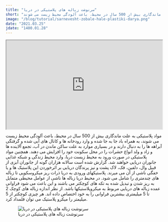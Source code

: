 ```yaml
---
title: "سرنوشت زباله های پلاستیکی در دریا"
short: "مواد پلاستیکی به علت ماندگاری بیش از 500 سال در محیط، باعث آلودگی محیط زیست می شوند،"
image: "/blog/tutorial/sarnevesht-zobale-hale-plastiki-darya.png"
date: "2021.03.25"
jdate: "1400.01.28"
---
```


<style>.h_iframe-aparat_embed_frame{position:relative;}.h_iframe-aparat_embed_frame .ratio{display:block;width:100%;height:auto;}.h_iframe-aparat_embed_frame iframe{position:absolute;top:0;left:0;width:100%;height:100%;}</style><div class="h_iframe-aparat_embed_frame"><span style="display: block;padding-top: 57%"></span><iframe src="https://www.aparat.com/video/video/embed/videohash/0C6ws/vt/frame" title="سرنوشت زباله های پلاستیکی در دریا" allowFullScreen="true" webkitallowfullscreen="true" mozallowfullscreen="true"></iframe></div>

<p>
مواد پلاستیکی به علت ماندگاری بیش از 500 سال در محیط، باعث آلودگی محیط زیست می شوند، به همراه باد جا به جا شده و وارد رودخانه ها و کانال های آبی شده و گرفتگی آبراهه ها را به دنبال دارند و در بسیاری موارد به علت ساکن ماندن در آب، تجمع آلاینده ها و زاد و ولد انواع حشرات را در محل سکونت خود را افزایش می دهند. همچنین مواد پلاستیکی در صورت ورود به محیط زیست دریا، وارد محیط زندگی و شبکه غذایی جانوران دریایی خواهند شد. گزارش شده است سالانه هزاران گونه از جانوران آبزی از قبیل وال، دلفین، فک، لاک پشت و نیز پرندگان دریایی بر اثرخوردن این پلاستیک ها و یا خفگی ناشی از آن می میرند. پلاستیکهای ورودی به دریا ذرات ریز میکروسکوپی تا زباله های چندمتری را شامل می شود. در محیط دریا زباله ها ناشی از عوامل محیطی متمایل به ریز شدن و تبدیل شده به تکه های کوچکتر می باشند و این باعث می شود فراوانی عمده زباله های دریایی مربوط به میکروپلاستیکها باشد. از نظر اندازه زباله های کوچک 2 تا 5 میلیمتری بیشترین فراوانی را به خود اختصاص داده اند. هر چیزی کوچکتر از 5 میلیمتر را میکرو پلاستیک می توان قلمداد کرد.
</p>

<figure>
  <img src="/blog/tutorial/sarnevesht-zobale-hale-plastiki-darya.png" alt="سرنوشت زباله های پلاستیکی در دریا">
  <figcaption>
سرنوشت زباله های پلاستیکی در دریا
</figcaption>
</figure>

<div style="padding:16px"> </div>
